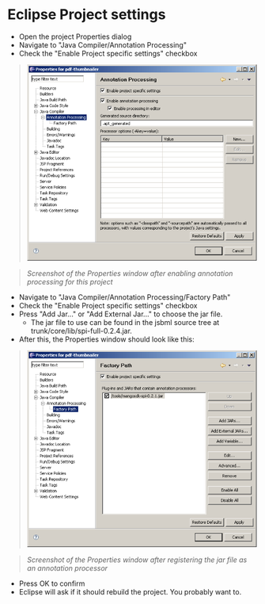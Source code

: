

# Eclipse Project settings #
  * Open the project Properties dialog
  * Navigate to "Java Compiler/Annotation Processing"
  * Check the "Enable Project specific settings" checkbox

> ![Eclipse Project Setting](https://raw.githubusercontent.com/niko-rodrigue/spi/master/eclipse-project-settings1.png)

> _Screenshot of the Properties window after enabling annotation processing for this project_

  * Navigate to "Java Compiler/Annotation Processing/Factory Path"
  * Check the "Enable Project specific settings" checkbox
  * Press "Add Jar..." or "Add External Jar..." to choose the jar file.
    * The jar file to use can be found in the jsbml source tree at trunk/core/lib/spi-full-0.2.4.jar.
  * After this, the Properties window should look like this:

> ![Eclipse Project Setting2](https://raw.githubusercontent.com/niko-rodrigue/spi/master/eclipse-project-settings2.png)

> _Screenshot of the Properties window after registering the jar file as an annotation processor_

  * Press OK to confirm
  * Eclipse will ask if it should rebuild the project. You probably want to.
